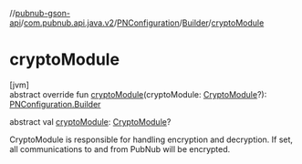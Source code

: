 //[pubnub-gson-api](../../../../index.md)/[com.pubnub.api.java.v2](../../index.md)/[PNConfiguration](../index.md)/[Builder](index.md)/[cryptoModule](crypto-module.md)

# cryptoModule

[jvm]\
abstract override fun [cryptoModule](crypto-module.md)(cryptoModule: [CryptoModule](../../../../../../pubnub-kotlin/pubnub-kotlin-api/pubnub-kotlin-api/com.pubnub.api.crypto/-crypto-module/index.md)?): [PNConfiguration.Builder](index.md)

abstract val [cryptoModule](crypto-module.md): [CryptoModule](../../../../../../pubnub-kotlin/pubnub-kotlin-api/pubnub-kotlin-api/com.pubnub.api.crypto/-crypto-module/index.md)?

CryptoModule is responsible for handling encryption and decryption. If set, all communications to and from PubNub will be encrypted.
